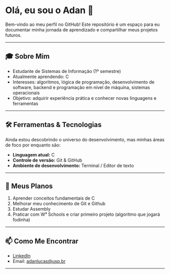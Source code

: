 # Olá, eu sou o Adan 👋

Bem-vindo ao meu perfil no GitHub! Este repositório é um espaço para eu documentar minha jornada de aprendizado e compartilhar meus projetos futuros.

---

## 🎓 Sobre Mim

- Estudante de Sistemas de Informação (1º semestre)  
- Atualmente aprendendo: C  
- Interesses: algoritmos, lógica de programação, desenvolvimento de software, backend e programação em nível de máquina, sistemas operacionais  
- Objetivo: adquirir experiência prática e conhecer novas linguagens e ferramentas

---

## 🛠 Ferramentas & Tecnologias

Ainda estou descobrindo o universo do desenvolvimento, mas minhas áreas de foco por enquanto são:

- **Linguagem atual:** C  
- **Controle de versão:** Git & GitHub  
- **Ambiente de desenvolvimento:** Terminal / Editor de texto

---

## 🚀 Meus Planos

1. Aprender conceitos fundamentais de C  
2. Melhorar meu conhecimento de Git e Github  
3. Estudar Assembly  
4. Praticar com W³ Schools e criar primeiro projeto (algoritmo que jogará fodinha)  

---

## 📫 Como Me Encontrar

- [LinkedIn](https://www.linkedin.com/in/adan-cunha/)  
- Email: adanlucas@usp.br

---
